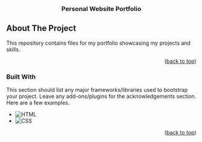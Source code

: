 <!-- PROJECT LOGO -->
<br />
<div align="center">
<!--   <a href="https://github.com/othneildrew/Best-README-Template">
    <img src="images/logo.png" alt="Logo" width="80" height="80">
  </a> -->

  <h3 align="center">Personal Website Portfolio</h3>
</div>

<!-- ABOUT THE PROJECT -->
## About The Project
This repository contains files for my portfolio showcasing my projects and skills.

<p align="right">(<a href="#readme-top">back to top</a>)</p>



### Built With

This section should list any major frameworks/libraries used to bootstrap your project. Leave any add-ons/plugins for the acknowledgements section. Here are a few examples.

* ![HTML](https://img.shields.io/badge/HTML)
* ![CSS](https://img.shields.io/badge/CSS)


<p align="right">(<a href="#readme-top">back to top</a>)</p>






